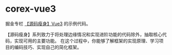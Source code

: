 # corex-vue3

掘金专栏 [【源码瘦身】Vue3](https://juejin.cn/column/7133018658149761054) 的示例代码。

【源码瘦身】系列致力于将处理边缘情况和实现进阶功能的代码除外，抽取核心代码，实现可用的主要功能。 在这个过程中，你能够了解框架的实现原理、学习项目的编码技巧、实现自己的简化框架。
